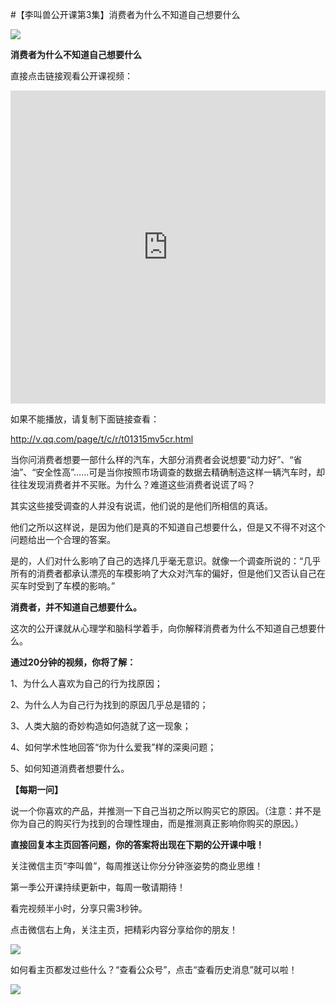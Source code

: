 #【李叫兽公开课第3集】消费者为什么不知道自己想要什么

![](http://mmbiz.qpic.cn/mmbiz/As7mscS0UOCDj9Eib9AcNdTZCgCdbTXgE9OQicvUGPPCyrdu54nZnWrkLa73FxCaKrb9vJnmmUDLfbScEuCEia91A/0?tp=webp&wxfrom=5)

**消费者为什么不知道自己想要什么**

直接点击链接观看公开课视频：

<iframe allowfullscreen="" frameborder="0" height="501" src="https://v.qq.com/iframe/player.html?vid=t01315mv5cr&amp;width=668&amp;height=501&amp;auto=0&amp;encryptVer=6.0&amp;platform=61001&amp;cKey=Nop9FIot1nVliHxoV5fHhM/y0ycHPli+4arSKVNlJ/k6+0O4sAAzW1zpJBHrxrkC" style="margin: 0px; padding: 0px; max-width: 100%; box-sizing: border-box !important; word-wrap: break-word !important; z-index: 1; width: 668px !important; height: 501px !important;" width="668"></iframe>

如果不能播放，请复制下面链接查看：

http://v.qq.com/page/t/c/r/t01315mv5cr.html

当你问消费者想要一部什么样的汽车，大部分消费者会说想要“动力好”、“省油”、“安全性高”……可是当你按照市场调查的数据去精确制造这样一辆汽车时，却往往发现消费者并不买账。为什么？难道这些消费者说谎了吗？

其实这些接受调查的人并没有说谎，他们说的是他们所相信的真话。

他们之所以这样说，是因为他们是真的不知道自己想要什么，但是又不得不对这个问题给出一个合理的答案。

是的，人们对什么影响了自己的选择几乎毫无意识。就像一个调查所说的：“几乎所有的消费者都承认漂亮的车模影响了大众对汽车的偏好，但是他们又否认自己在买车时受到了车模的影响。”

**消费者，并不知道自己想要什么。**

这次的公开课就从心理学和脑科学着手，向你解释消费者为什么不知道自己想要什么。

**通过20分钟的视频，你将了解：**

1、为什么人喜欢为自己的行为找原因；

2、为什么人为自己行为找到的原因几乎总是错的；

3、人类大脑的奇妙构造如何造就了这一现象；

4、如何学术性地回答“你为什么爱我”样的深奥问题；

5、如何知道消费者想要什么。

**【每期一问】**

说一个你喜欢的产品，并推测一下自己当初之所以购买它的原因。（注意：并不是你为自己的购买行为找到的合理性理由，而是推测真正影响你购买的原因。）

**直接回复本主页回答问题，你的答案将出现在下期的公开课中哦！**

关注微信主页“李叫兽”，每周推送让你分分钟涨姿势的商业思维！

第一季公开课持续更新中，每周一敬请期待！

看完视频半小时，分享只需3秒钟。

点击微信右上角，关注主页，把精彩内容分享给你的朋友！

![](http://mmbiz.qpic.cn/mmbiz/As7mscS0UOCQDKYibSsUjMEXPWjjb1DV6eYsZhSVmJSFAMDLBOGIfqy8b2Qmguiby9goAEO9Rd8kZhToHfLcF0Tw/0)

如何看主页都发过些什么？“查看公众号”，点击“查看历史消息”就可以啦！

![](http://mmbiz.qpic.cn/mmbiz/As7mscS0UOCQDKYibSsUjMEXPWjjb1DV62v6nmswSo8I5IPGedQb0CCprl5lNwHvvIVqIRDXibnHQPciaNxXj6yQQ/0)